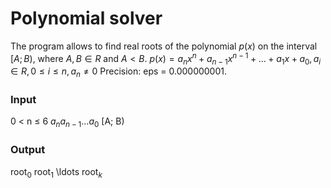 # Polynomial solver
The program allows to find real roots of the polynomial $p(x)$ on the interval $[A; B)$, where $A,B \in R$ and $A < B$.
$p(x)=a_nx^n+a_{n−1}x^{n−1}+ \ldots +a_1x+a_0,a_i \in R,0 \leq i \leq n,a_n \neq 0$
Precision: eps = 0.000000001.
### Input
0 < n $\leq$ 6
$a_n a_{n - 1} \ldots a_0$
[A; B)
### Output
root$_0$ root$_1$ \ldots root$_k$ 
